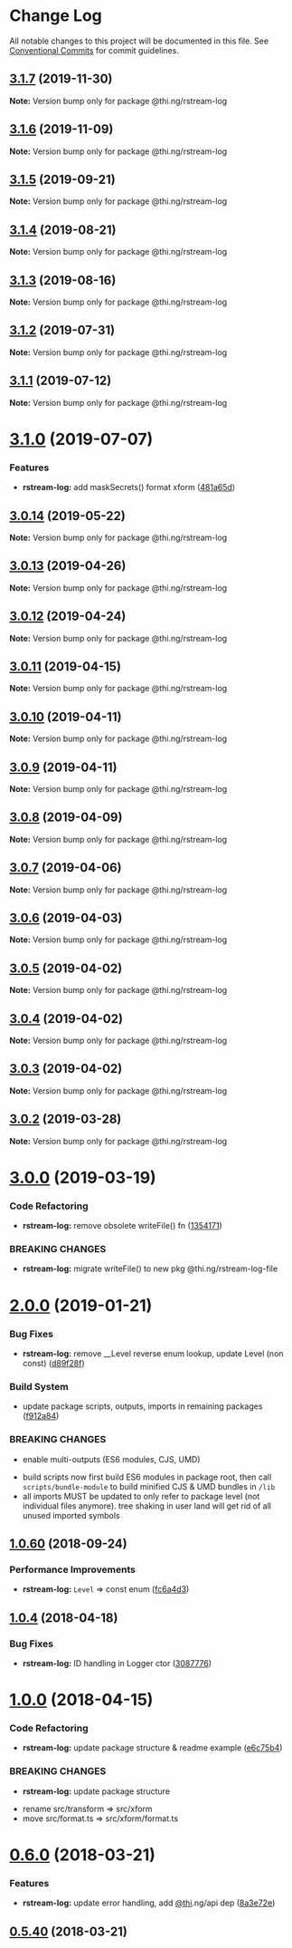 # Change Log

All notable changes to this project will be documented in this file.
See [Conventional Commits](https://conventionalcommits.org) for commit guidelines.

## [3.1.7](https://github.com/thi-ng/umbrella/compare/@thi.ng/rstream-log@3.1.6...@thi.ng/rstream-log@3.1.7) (2019-11-30)

**Note:** Version bump only for package @thi.ng/rstream-log





## [3.1.6](https://github.com/thi-ng/umbrella/compare/@thi.ng/rstream-log@3.1.5...@thi.ng/rstream-log@3.1.6) (2019-11-09)

**Note:** Version bump only for package @thi.ng/rstream-log





## [3.1.5](https://github.com/thi-ng/umbrella/compare/@thi.ng/rstream-log@3.1.4...@thi.ng/rstream-log@3.1.5) (2019-09-21)

**Note:** Version bump only for package @thi.ng/rstream-log





## [3.1.4](https://github.com/thi-ng/umbrella/compare/@thi.ng/rstream-log@3.1.3...@thi.ng/rstream-log@3.1.4) (2019-08-21)

**Note:** Version bump only for package @thi.ng/rstream-log





## [3.1.3](https://github.com/thi-ng/umbrella/compare/@thi.ng/rstream-log@3.1.2...@thi.ng/rstream-log@3.1.3) (2019-08-16)

**Note:** Version bump only for package @thi.ng/rstream-log





## [3.1.2](https://github.com/thi-ng/umbrella/compare/@thi.ng/rstream-log@3.1.1...@thi.ng/rstream-log@3.1.2) (2019-07-31)

**Note:** Version bump only for package @thi.ng/rstream-log





## [3.1.1](https://github.com/thi-ng/umbrella/compare/@thi.ng/rstream-log@3.1.0...@thi.ng/rstream-log@3.1.1) (2019-07-12)

**Note:** Version bump only for package @thi.ng/rstream-log





# [3.1.0](https://github.com/thi-ng/umbrella/compare/@thi.ng/rstream-log@3.0.14...@thi.ng/rstream-log@3.1.0) (2019-07-07)


### Features

* **rstream-log:** add maskSecrets() format xform ([481a65d](https://github.com/thi-ng/umbrella/commit/481a65d))





## [3.0.14](https://github.com/thi-ng/umbrella/compare/@thi.ng/rstream-log@3.0.13...@thi.ng/rstream-log@3.0.14) (2019-05-22)

**Note:** Version bump only for package @thi.ng/rstream-log





## [3.0.13](https://github.com/thi-ng/umbrella/compare/@thi.ng/rstream-log@3.0.12...@thi.ng/rstream-log@3.0.13) (2019-04-26)

**Note:** Version bump only for package @thi.ng/rstream-log





## [3.0.12](https://github.com/thi-ng/umbrella/compare/@thi.ng/rstream-log@3.0.11...@thi.ng/rstream-log@3.0.12) (2019-04-24)

**Note:** Version bump only for package @thi.ng/rstream-log





## [3.0.11](https://github.com/thi-ng/umbrella/compare/@thi.ng/rstream-log@3.0.10...@thi.ng/rstream-log@3.0.11) (2019-04-15)

**Note:** Version bump only for package @thi.ng/rstream-log





## [3.0.10](https://github.com/thi-ng/umbrella/compare/@thi.ng/rstream-log@3.0.9...@thi.ng/rstream-log@3.0.10) (2019-04-11)

**Note:** Version bump only for package @thi.ng/rstream-log





## [3.0.9](https://github.com/thi-ng/umbrella/compare/@thi.ng/rstream-log@3.0.8...@thi.ng/rstream-log@3.0.9) (2019-04-11)

**Note:** Version bump only for package @thi.ng/rstream-log





## [3.0.8](https://github.com/thi-ng/umbrella/compare/@thi.ng/rstream-log@3.0.7...@thi.ng/rstream-log@3.0.8) (2019-04-09)

**Note:** Version bump only for package @thi.ng/rstream-log





## [3.0.7](https://github.com/thi-ng/umbrella/compare/@thi.ng/rstream-log@3.0.6...@thi.ng/rstream-log@3.0.7) (2019-04-06)

**Note:** Version bump only for package @thi.ng/rstream-log





## [3.0.6](https://github.com/thi-ng/umbrella/compare/@thi.ng/rstream-log@3.0.5...@thi.ng/rstream-log@3.0.6) (2019-04-03)

**Note:** Version bump only for package @thi.ng/rstream-log





## [3.0.5](https://github.com/thi-ng/umbrella/compare/@thi.ng/rstream-log@3.0.4...@thi.ng/rstream-log@3.0.5) (2019-04-02)

**Note:** Version bump only for package @thi.ng/rstream-log





## [3.0.4](https://github.com/thi-ng/umbrella/compare/@thi.ng/rstream-log@3.0.3...@thi.ng/rstream-log@3.0.4) (2019-04-02)

**Note:** Version bump only for package @thi.ng/rstream-log





## [3.0.3](https://github.com/thi-ng/umbrella/compare/@thi.ng/rstream-log@3.0.2...@thi.ng/rstream-log@3.0.3) (2019-04-02)

**Note:** Version bump only for package @thi.ng/rstream-log





## [3.0.2](https://github.com/thi-ng/umbrella/compare/@thi.ng/rstream-log@3.0.1...@thi.ng/rstream-log@3.0.2) (2019-03-28)

**Note:** Version bump only for package @thi.ng/rstream-log







# [3.0.0](https://github.com/thi-ng/umbrella/compare/@thi.ng/rstream-log@2.0.12...@thi.ng/rstream-log@3.0.0) (2019-03-19)


### Code Refactoring

* **rstream-log:** remove obsolete writeFile() fn ([1354171](https://github.com/thi-ng/umbrella/commit/1354171))


### BREAKING CHANGES

* **rstream-log:** migrate writeFile() to new pkg @thi.ng/rstream-log-file




# [2.0.0](https://github.com/thi-ng/umbrella/compare/@thi.ng/rstream-log@1.0.76...@thi.ng/rstream-log@2.0.0) (2019-01-21)


### Bug Fixes

* **rstream-log:** remove __Level reverse enum lookup, update Level (non const) ([d89f28f](https://github.com/thi-ng/umbrella/commit/d89f28f))


### Build System

* update package scripts, outputs, imports in remaining packages ([f912a84](https://github.com/thi-ng/umbrella/commit/f912a84))


### BREAKING CHANGES

* enable multi-outputs (ES6 modules, CJS, UMD)

- build scripts now first build ES6 modules in package root, then call
  `scripts/bundle-module` to build minified CJS & UMD bundles in `/lib`
- all imports MUST be updated to only refer to package level
  (not individual files anymore). tree shaking in user land will get rid of
  all unused imported symbols



<a name="1.0.60"></a>
## [1.0.60](https://github.com/thi-ng/umbrella/compare/@thi.ng/rstream-log@1.0.59...@thi.ng/rstream-log@1.0.60) (2018-09-24)


### Performance Improvements

* **rstream-log:** `Level` => const enum ([fc6a4d3](https://github.com/thi-ng/umbrella/commit/fc6a4d3))


<a name="1.0.4"></a>
## [1.0.4](https://github.com/thi-ng/umbrella/compare/@thi.ng/rstream-log@1.0.3...@thi.ng/rstream-log@1.0.4) (2018-04-18)


### Bug Fixes

* **rstream-log:** ID handling in Logger ctor ([3087776](https://github.com/thi-ng/umbrella/commit/3087776))


<a name="1.0.0"></a>
# [1.0.0](https://github.com/thi-ng/umbrella/compare/@thi.ng/rstream-log@0.6.9...@thi.ng/rstream-log@1.0.0) (2018-04-15)


### Code Refactoring

* **rstream-log:** update package structure & readme example ([e6c75b4](https://github.com/thi-ng/umbrella/commit/e6c75b4))


### BREAKING CHANGES

* **rstream-log:** update package structure

- rename src/transform => src/xform
- move src/format.ts => src/xform/format.ts


<a name="0.6.0"></a>
# [0.6.0](https://github.com/thi-ng/umbrella/compare/@thi.ng/rstream-log@0.5.40...@thi.ng/rstream-log@0.6.0) (2018-03-21)


### Features

* **rstream-log:** update error handling, add [@thi](https://github.com/thi).ng/api dep ([8a3e72e](https://github.com/thi-ng/umbrella/commit/8a3e72e))




<a name="0.5.40"></a>
## [0.5.40](https://github.com/thi-ng/umbrella/compare/@thi.ng/rstream-log@0.5.39...@thi.ng/rstream-log@0.5.40) (2018-03-21)
